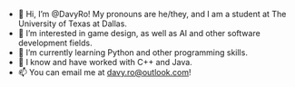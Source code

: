 - 👋 Hi, I’m @DavyRo! My pronouns are he/they, and I am a student at The University of Texas at Dallas.
- 👀 I’m interested in game design, as well as AI and other software development fields.
- 🌱 I’m currently learning Python and other programming skills. 
- 🧠 I know and have worked with C++ and Java.
- 📫 You can email me at davy.ro@outlook.com!

<!---
DavyRo/DavyRo is a ✨ special ✨ repository because its `README.md` (this file) appears on your GitHub profile.
You can click the Preview link to take a look at your changes.
--->

